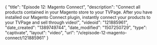 {
    "title": "Episode 12: Magento Connect",
    "description": "Connect all products contained in your Magento store to your TVPage. After you have installed our Magento Connect plugin, instantly connect your products to your TVPage and sell through video!",
    "videoid": "121885961",
    "date_created": "1389749744",
    "date_modified": "1507250729",
    "type": "captivate",
    "layout": "video",
    "url": "\/v\/episode-12-magento-connect\/121885961"
}
